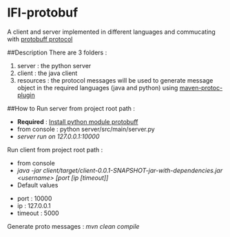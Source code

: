 # IFI-protobuf
A client and server implemented in different languages and commucating with <a href="https://developers.google.com/protocol-buffers/">protobuff protocol</a>

##Description
There are 3 folders :
 1. server : the python server
 2. client : the java client
 3. resources : the protocol messages will be used to generate message object in the required languages (java and python) using <a href="http://sergei-ivanov.github.io/maven-protoc-plugin/">maven-protoc-plugin</a>  

##How to
Run server from project root path :
* <b>Required</b> : <a href ="https://github.com/google/protobuf/tree/master/python#installation">Install python module protobuff</a>
* from console : python server/src/main/server.py
* <i>server run on 127.0.0.1:10000</i>

Run client from project root path :
* from console
 * <i>java -jar client/target/client-0.0.1-SNAPSHOT-jar-with-dependencies.jar \<username\> [port [ip [timeout]]</i>
* Default values
 - port : 10000
 - ip : 127.0.0.1
 - timeout : 5000
 
Generate proto messages : <i>mvn clean compile</i>
